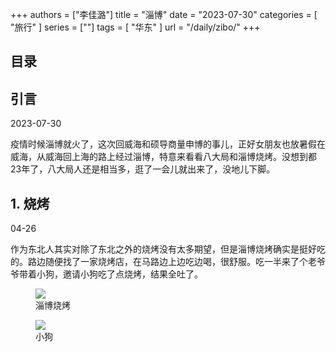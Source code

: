 +++
authors = ["李佳潞"]
title = "淄博"
date = "2023-07-30"
categories = [
    "旅行"
]
series = [""]
tags = [
    "华东"
]
url = "/daily/zibo/"
+++
<!DOCTYPE html>
<html lang="zh-CN">
<head>
    <meta charset="UTF-8">
    <meta name="viewport" content="width=device-width, initial-scale=1.0">
    <link rel="stylesheet" href="/assets/css/styles.css">
    <script src="/assets/js/toc.js"></script>    
</head>
<body>
    <article>
        <nav>
            <h2>目录</h2>
            <ul id="toc">
                <!-- 目录项会在这里动态生成 -->
            </ul>
        </nav>
        <section>
            <h2>引言</h2>
            <p>2023-07-30</p>
            <p>         疫情时候淄博就火了，这次回威海和硕导商量申博的事儿，正好女朋友也放暑假在威海，从威海回上海的路上经过淄博，特意来看看八大局和淄博烧烤。没想到都23年了，八大局人还是相当多，逛了一会儿就出来了，没地儿下脚。</p>
        </section>
        <section>
            <h2>1. 烧烤</h2>
            <p>04-26 <i class="fas fa-cloud"></i></p>
            <p>         作为东北人其实对除了东北之外的烧烤没有太多期望，但是淄博烧烤确实是挺好吃的。路边随便找了一家烧烤店，在马路边上边吃边喝，很舒服。吃一半来了个老爷爷带着小狗，邀请小狗吃了点烧烤，结果全吐了。</p>
            <div class="container">
                <div class="image">
                    <figure>
                        <a data-fancybox="gallery" href="/images/daily-travel/zibo1.png">
    <img src="/images/daily-travel/zibo1.png" loading="lazy">
</a>
                        <figcaption>淄博烧烤</figcaption>
                    </figure>
                    <figure>
                        <a data-fancybox="gallery" href="/images/daily-travel/zibo2.png">
    <img src="/images/daily-travel/zibo2.png" loading="lazy">
</a>
                        <figcaption>小狗</figcaption>
                    </figure>
                </div>
            </div>
        </section>
    </article>
</body>
</html>